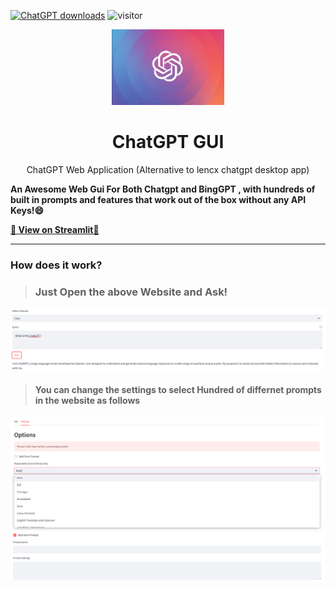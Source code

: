 [![ChatGPT downloads](https://img.shields.io/badge/Visit%20Website-%F0%9F%9A%80%20streamlit%20%F0%9F%9A%80-red)](https://intagpt.streamlit.app)
![visitor](https://visitor-badge.glitch.me/badge?page_id=vaibhavard.chatgpt-gui)

<p align="center">
  <img width="180" src="./assets/cHATGPT.jpg" alt="ChatGPT">
  <h1 align="center">ChatGPT GUI</h1>
  <p align="center">ChatGPT Web Application (Alternative to lencx chatgpt desktop app)</p>
</p>

**An Awesome Web Gui For Both Chatgpt and BingGPT , with hundreds of built in prompts and features that work out of the box without any API Keys!😄**

**[🚀 View on Streamlit🚀](https://intagpt.streamlit.app)**

---

### How does it work?


> ### Just Open the above Website and Ask!
![chatgpt cmd](./assets/chatgpt.png)

> #### You can change the settings to select Hundred of differnet prompts in the website as follows

![chatgpt cmd](./assets/changer.png)
![chatgpt sync prompts](./assets/prompt.png)
